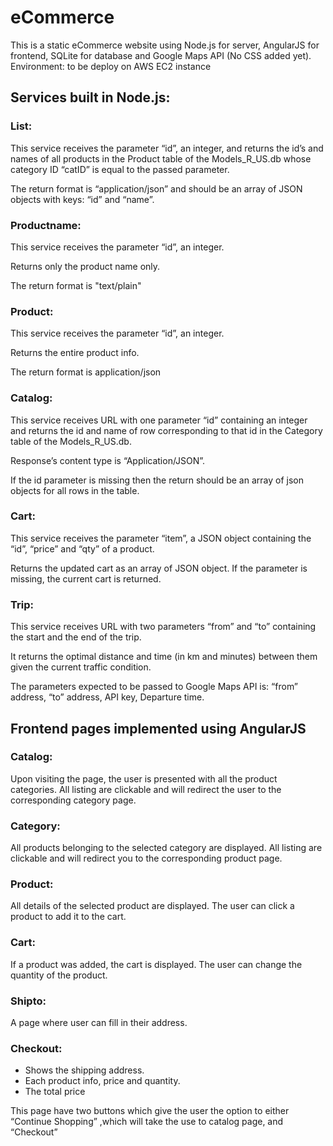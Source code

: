 # eCommerce
This is a static eCommerce website using Node.js for server, AngularJS for frontend, SQLite for database and Google Maps API (No CSS added yet).  Environment: to be deploy on AWS EC2 instance

## Services built in Node.js:

### List: 
This service receives the parameter “id”, an integer, and returns the id’s and names of all products in the Product table of the  Models_R_US.db whose category ID “catID” is equal to the passed parameter. 

The return format is “application/json” and should be an array of JSON objects with keys: “id” and “name”.
 
### Productname: 
This service receives the parameter “id”, an integer. 

Returns only the product name only.

The return format is "text/plain"

### Product: 
This service receives the parameter “id”, an integer. 

Returns the entire product info.

The return format is application/json

### Catalog: 
This service receives URL with  one parameter “id” containing an integer and returns the id and name of row corresponding to that id in the Category table of the Models_R_US.db. 

Response’s content type is “Application/JSON”. 

If the id parameter is missing then the return should be an array of json objects for all rows in the table.

### Cart: 
This service receives the parameter “item”, a JSON object containing the “id”, “price” and “qty” of a product.

Returns the updated cart as an array of JSON object. If the parameter is missing, the current cart is returned.

### Trip: 
This service receives URL with two parameters “from” and “to” containing the start and the end of the trip. 

It returns the optimal distance and time (in km and minutes) between them given the current traffic condition. 

The parameters expected to be passed to Google Maps API is: “from” address, “to” address, API key, Departure time.

## Frontend pages implemented using AngularJS

### Catalog: 
Upon visiting the page, the user is presented with all the product categories. All listing are clickable and will redirect the user to the corresponding category page.

### Category: 
All products belonging to the selected category are displayed. All listing are clickable and will redirect you to the corresponding product page.

### Product: 
All details of the selected product are displayed. The user can click a product to add it to the cart.

### Cart: 
If a product was added, the cart is displayed. The user can change the quantity of the product.

### Shipto: 
A page where user can fill in their address.

### Checkout: 
- Shows the shipping address.
- Each product info, price and quantity.
- The total price

This page have two buttons which give the user the option to either “Continue Shopping” ,which will take the use to catalog page, and “Checkout”
